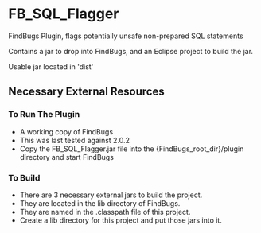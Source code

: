 FB_SQL_Flagger
==============

FindBugs Plugin, flags potentially unsafe non-prepared SQL statements

Contains a jar to drop into FindBugs, and an Eclipse project to build the jar.

Usable jar located in 'dist'

Necessary External Resources
----------------------------

### To Run The Plugin
- A working copy of FindBugs
- This was last tested against 2.0.2
- Copy the FB_SQL_Flagger.jar file into the {FindBugs_root_dir}/plugin directory and start FindBugs

### To Build
- There are 3 necessary external jars to build the project.
- They are located in the lib directory of FindBugs.
- They are named in the .classpath file of this project.
- Create a lib directory for this project and put those jars into it.
